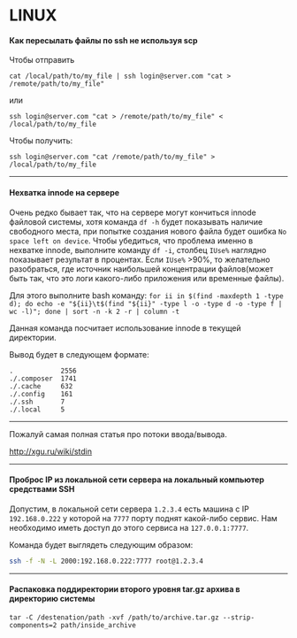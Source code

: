 # LINUX

#### Как пересылать файлы по ssh не используя scp

Чтобы отправить

```cat /local/path/to/my_file | ssh login@server.com "cat > /remote/path/to/my_file"```

или

```ssh login@server.com "cat > /remote/path/to/my_file" < /local/path/to/my_file```



Чтобы получить:

```ssh login@server.com "cat /remote/path/to/my_file" > /local/path/to/my_file```

-------------------------------------------------------------------------------

#### Нехватка innode на сервере

Очень редко бывает так, что на сервере могут кончиться innode файловой системы, хотя команда ```df -h``` будет показывать наличие свободного места, при попытке создания нового файла будет ошибка ```No space left on device```. Чтобы убедиться, что проблема именно в нехватке innode, выполните команду ```df -i```, столбец ```IUse%``` наглядно показывает результат в процентах.
Если ```IUse%``` >90%, то желательно разобраться, где источник наибольшей концентрации файлов(может быть так, что это логи какого-либо приложения или временные файлы).

Для этого выполните bash команду: ```for ii in $(find -maxdepth 1 -type d); do echo -e "${ii}\t$(find "${ii}" -type l -o -type d -o -type f | wc -l)"; done | sort -n -k 2 -r | column -t```

Данная команда посчитает использование innode в текущей директории.

Вывод будет в следующем формате:
```
.            2556
./.composer  1741
./.cache     632
./.config    161
./.ssh       7
./.local     5
```


-------------------------------------------------------------------------------

Пожалуй самая полная статья про потоки ввода/вывода.

http://xgu.ru/wiki/stdin

-------------------------------------------------------------------------------

#### Проброс IP из локальной сети сервера на локальный компьютер средствами SSH

Допустим, в локальной сети сервера `1.2.3.4` есть машина с IP `192.168.0.222` у которой на `7777` порту поднят какой-либо сервис. Нам необходимо иметь доступ до этого сервиса на `127.0.0.1:7777`.

Команда будет выглядеть следующим образом:

```bash
ssh -f -N -L 2000:192.168.0.222:7777 root@1.2.3.4
```

-------------------------------------------------------------------------------

#### Распаковка поддиректории второго уровня tar.gz архива в директорию системы
```
tar -C /destenation/path -xvf /path/to/archive.tar.gz --strip-components=2 path/inside_archive
```
